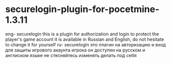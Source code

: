 # securelogin-plugin-for-pocetmine-1.3.11
eng-
securelogin this is a plugin for authorization and login to protect the player's game account it is available in Russian and English, do not hesitate to change it for yourself
ru-
securelogin это плагин на авторизацию и вход для защиты игрового акаунта игрока он доступен на русском и англиском языке не стесняйтесь изменять делать под себя
